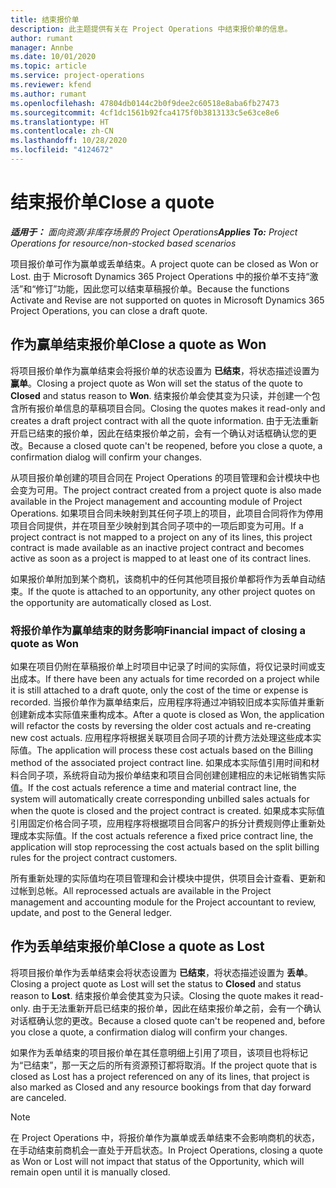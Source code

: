 ```yaml
---
title: 结束报价单
description: 此主题提供有关在 Project Operations 中结束报价单的信息。
author: rumant
manager: Annbe
ms.date: 10/01/2020
ms.topic: article
ms.service: project-operations
ms.reviewer: kfend
ms.author: rumant
ms.openlocfilehash: 47804db0144c2b0f9dee2c60518e8aba6fb27473
ms.sourcegitcommit: 4cf1dc1561b92fca4175f0b3813133c5e63ce8e6
ms.translationtype: HT
ms.contentlocale: zh-CN
ms.lasthandoff: 10/28/2020
ms.locfileid: "4124672"
---
```

# <a name="close-a-quote"></a><span data-ttu-id="b01c1-103">结束报价单</span><span class="sxs-lookup"><span data-stu-id="b01c1-103">Close a quote</span></span>

<span data-ttu-id="b01c1-104">_**适用于：** 面向资源/非库存场景的 Project Operations_</span><span class="sxs-lookup"><span data-stu-id="b01c1-104">_**Applies To:** Project Operations for resource/non-stocked based scenarios_</span></span>

<span data-ttu-id="b01c1-105">项目报价单可作为赢单或丢单结束。</span><span class="sxs-lookup"><span data-stu-id="b01c1-105">A project quote can be closed as Won or Lost.</span></span> <span data-ttu-id="b01c1-106">由于 Microsoft Dynamics 365 Project Operations 中的报价单不支持“激活”和“修订”功能，因此您可以结束草稿报价单。</span><span class="sxs-lookup"><span data-stu-id="b01c1-106">Because the functions Activate and Revise are not supported on quotes in Microsoft Dynamics 365 Project Operations, you can close a draft quote.</span></span>

## <a name="close-a-quote-as-won"></a><span data-ttu-id="b01c1-107">作为赢单结束报价单</span><span class="sxs-lookup"><span data-stu-id="b01c1-107">Close a quote as Won</span></span>

<span data-ttu-id="b01c1-108">将项目报价单作为赢单结束会将报价单的状态设置为 **已结束**，将状态描述设置为 **赢单**。</span><span class="sxs-lookup"><span data-stu-id="b01c1-108">Closing a project quote as Won will set the status of the quote to **Closed** and status reason to **Won**.</span></span> <span data-ttu-id="b01c1-109">结束报价单会使其变为只读，并创建一个包含所有报价单信息的草稿项目合同。</span><span class="sxs-lookup"><span data-stu-id="b01c1-109">Closing the quotes makes it read-only and creates a draft project contract with all the quote information.</span></span> <span data-ttu-id="b01c1-110">由于无法重新开启已结束的报价单，因此在结束报价单之前，会有一个确认对话框确认您的更改。</span><span class="sxs-lookup"><span data-stu-id="b01c1-110">Because a closed quote can't be reopened, before you close a quote, a confirmation dialog will confirm your changes.</span></span>

<span data-ttu-id="b01c1-111">从项目报价单创建的项目合同在 Project Operations 的项目管理和会计模块中也会变为可用。</span><span class="sxs-lookup"><span data-stu-id="b01c1-111">The project contract created from a project quote is also made available in the Project management and accounting module of Project Operations.</span></span> <span data-ttu-id="b01c1-112">如果项目合同未映射到其任何子项上的项目，此项目合同将作为停用项目合同提供，并在项目至少映射到其合同子项中的一项后即变为可用。</span><span class="sxs-lookup"><span data-stu-id="b01c1-112">If a project contract is not mapped to a project on any of its lines, this project contract is made available as an inactive project contract and becomes active as soon as a project is mapped to at least one of its contract lines.</span></span>

<span data-ttu-id="b01c1-113">如果报价单附加到某个商机，该商机中的任何其他项目报价单都将作为丢单自动结束。</span><span class="sxs-lookup"><span data-stu-id="b01c1-113">If the quote is attached to an opportunity, any other project quotes on the opportunity are automatically closed as Lost.</span></span>

### <a name="financial-impact-of-closing-a-quote-as-won"></a><span data-ttu-id="b01c1-114">将报价单作为赢单结束的财务影响</span><span class="sxs-lookup"><span data-stu-id="b01c1-114">Financial impact of closing a quote as Won</span></span>

<span data-ttu-id="b01c1-115">如果在项目仍附在草稿报价单上时项目中记录了时间的实际值，将仅记录时间或支出成本。</span><span class="sxs-lookup"><span data-stu-id="b01c1-115">If there have been any actuals for time recorded on a project while it is still attached to a draft quote, only the cost of the time or expense is recorded.</span></span> <span data-ttu-id="b01c1-116">当报价单作为赢单结束后，应用程序将通过冲销较旧成本实际值并重新创建新成本实际值来重构成本。</span><span class="sxs-lookup"><span data-stu-id="b01c1-116">After a quote is closed as Won, the application will refactor the costs by reversing the older cost actuals and re-creating new cost actuals.</span></span> <span data-ttu-id="b01c1-117">应用程序将根据关联项目合同子项的计费方法处理这些成本实际值。</span><span class="sxs-lookup"><span data-stu-id="b01c1-117">The application will process these cost actuals based on the Billing method of the associated project contract line.</span></span> <span data-ttu-id="b01c1-118">如果成本实际值引用时间和材料合同子项，系统将自动为报价单结束和项目合同创建创建相应的未记帐销售实际值。</span><span class="sxs-lookup"><span data-stu-id="b01c1-118">If the cost actuals reference a time and material contract line, the system will automatically create corresponding unbilled sales actuals for when the quote is closed and the project contract is created.</span></span> <span data-ttu-id="b01c1-119">如果成本实际值引用固定价格合同子项，应用程序将根据项目合同客户的拆分计费规则停止重新处理成本实际值。</span><span class="sxs-lookup"><span data-stu-id="b01c1-119">If the cost actuals reference a fixed price contract line, the application will stop reprocessing the cost actuals based on the split billing rules for the project contract customers.</span></span>

<span data-ttu-id="b01c1-120">所有重新处理的实际值均在项目管理和会计模块中提供，供项目会计查看、更新和过帐到总帐。</span><span class="sxs-lookup"><span data-stu-id="b01c1-120">All reprocessed actuals are available in the Project management and accounting module for the Project accountant to review, update, and post to the General ledger.</span></span> 

## <a name="close-a-quote-as-lost"></a><span data-ttu-id="b01c1-121">作为丢单结束报价单</span><span class="sxs-lookup"><span data-stu-id="b01c1-121">Close a quote as Lost</span></span>

<span data-ttu-id="b01c1-122">将项目报价单作为丢单结束会将状态设置为 **已结束**，将状态描述设置为 **丢单**。</span><span class="sxs-lookup"><span data-stu-id="b01c1-122">Closing a project quote as Lost will set the status to **Closed** and status reason to **Lost**.</span></span> <span data-ttu-id="b01c1-123">结束报价单会使其变为只读。</span><span class="sxs-lookup"><span data-stu-id="b01c1-123">Closing the quote makes it read-only.</span></span> <span data-ttu-id="b01c1-124">由于无法重新开启已结束的报价单，因此在结束报价单之前，会有一个确认对话框确认您的更改。</span><span class="sxs-lookup"><span data-stu-id="b01c1-124">Because a closed quote can't be reopened and, before you close a quote, a confirmation dialog will confirm your changes.</span></span>

<span data-ttu-id="b01c1-125">如果作为丢单结束的项目报价单在其任意明细上引用了项目，该项目也将标记为“已结束”，那一天之后的所有资源预订都将取消。</span><span class="sxs-lookup"><span data-stu-id="b01c1-125">If the project quote that is closed as Lost has a project referenced on any of its lines, that project is also marked as Closed and any resource bookings from that day forward are canceled.</span></span>

> [!NOTE]
> <span data-ttu-id="b01c1-126">在 Project Operations 中，将报价单作为赢单或丢单结束不会影响商机的状态，在手动结束前商机会一直处于开启状态。</span><span class="sxs-lookup"><span data-stu-id="b01c1-126">In Project Operations, closing a quote as Won or Lost will not impact that status of the Opportunity, which will remain open until it is manually closed.</span></span>
